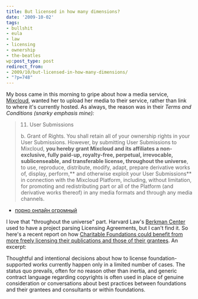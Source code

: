 ```yaml
---
title: But licensed in how many dimensions?
date: '2009-10-02'
tags:
- bullshit
- eula
- law
- licensing
- ownership
- the-beatles
wp:post_type: post
redirect_from:
- 2009/10/but-licensed-in-how-many-dimensions/
- "?p=748"
---
```


My boss came in this morning to gripe about how a media service, [Mixcloud](http://www.mixcloud.com/), wanted her to upload her media to their service, rather than link to where it's currently hosted. As always, the reason was in their _Terms and Conditions (snarky emphasis mine):_

> 11. User Submissions
>
> b. Grant of Rights. You shall retain all of your ownership rights in your User Submissions. However, by submitting User Submissions to Mixcloud, **you hereby grant Mixcloud and its affiliates a non-exclusive, fully paid-up, royalty-free, perpetual, irrevocable, sublicenseable, and transferable license, throughout the universe**, to use, reproduce, distribute, modify, adapt, prepare derivative works of, display, perform,** and otherwise exploit your User Submissions** in connection with the Mixcloud Platform, including, without limitation, for promoting and redistributing part or all of the Platform (and derivative works thereof) in any media formats and through any media channels.
>
>

- [порно онлайн огромный](http://narkoz.ucoz.ru/news/2010-01-04-36)

>

I love that "throughout the universe" part. Harvard Law's [Berkman Center](http://cyber.law.harvard.edu/) used to have a project parsing Licensing Agreements, but I can't find it. So here's a recent report on how [Charitable Foundations could benefit from more freely licensing their publications and those of their grantees](http://cyber.law.harvard.edu/publications/2009/Open_Content_Licensing_for_Foundations). An excerpt:

Thoughtful and intentional decisions about how to license foundation-supported works currently happen only in a limited number of cases. The status quo prevails, often for no reason other than inertia, and generic contract language regarding copyrights is often used in place of genuine consideration or conversations about best practices between foundations and their grantees and consultants or within foundations.

